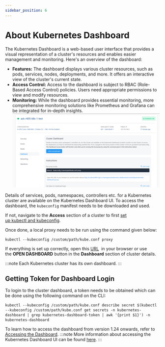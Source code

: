 ```yaml
---
sidebar_position: 6
---
```

# About Kubernetes Dashboard

The Kubernetes Dashboard is a web-based user interface that provides a visual representation of a cluster's resources and enables easier management and monitoring. Here's an overview of the dashboard:

- **Features:** The dashboard displays various cluster resources, such as pods, services, nodes, deployments, and more. It offers an interactive view of the cluster's current state.
- **Access Control:** Access to the dashboard is subject to RBAC (Role-Based Access Control) policies. Users need appropriate permissions to view and modify resources.
- **Monitoring:** While the dashboard provides essential monitoring, more comprehensive monitoring solutions like Prometheus and Grafana can be integrated for in-depth insights.
![Cluster Dashboard](img/Dashboard1.png)

Details of services, pods, namespaces, controllers etc. for a Kubernetes cluster are available on the Kubernetes Dashboard UI. To access the dashboard, the `kubeconfig` manifest needs to be downloaded and used.

If not, navigate to the **Access** section of a cluster to first [set up kubectl and kubeconfig](AccessingaClusterusingtheCommandLine).

Once done, a local proxy needs to be run using the command given below:

```
kubectl --kubeconfig /custom/path/kube.conf proxy
```


If everything is set up correctly, open this [URL](http://localhost:8001/api/v1/namespaces/kubernetes-dashboard/services/https:kubernetes-dashboard:/proxy/)  in your browser or use the **OPEN DASHBOARD** button in the **Dashboard** section of cluster details.

:::note
Each Kubernetes cluster has its own dashboard.
:::

## Getting Token for Dashboard Login

To login to the cluster dashboard, a token needs to be obtained which can be done using the following command on the CLI:

```
kubectl --kubeconfig /custom/path/kube.conf describe secret $(kubectl --kubeconfig /custom/path/kube.conf get secrets -n kubernetes-dashboard | grep kubernetes-dashboard-token | awk '{print $1}') -n kubernetes-dashboard
```

To learn how to access the dashboard from version 1.24 onwards, refer to [Accessing the Dashboard](Accessingthekubernetesdashboard.md).
:::note
More information about accessing the Kubernetes Dashboard UI can be found [here](https://kubernetes.io/docs/tasks/access-application-cluster/web-ui-dashboard/#accessing-the-dashboard-ui).
:::




